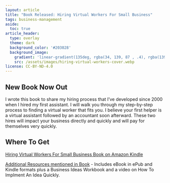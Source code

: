 ```yaml
---
layout: article
title: "Book Released: Hiring Virtual Workers For Small Business"
tags: business-management
aside:
  toc: true
article_header:
  type: overlay
  theme: dark
  background_color: '#203028'
  background_image:
    gradient: 'linear-gradient(135deg, rgba(34, 139, 87 , .4), rgba(139, 34, 139, .4))'
    src: /assets/images/hiring-virtual-workers-cover.webp
license: CC-BY-ND-4.0
---
```

## New Book Now Out

I wrote this book to share my hiring process that I’ve developed since 2000 when I hired my first assistant. I will walk you through my step-by-step process to finding a virtual worker that fits you. I believe your first helper is a virtual assistant followed by an accountant soon afterward. These two hires will impact your business directly and quickly and will pay for themselves very quickly.

## Where To Get

[Hiring Virtual Workers For Small Business Book on Amazon Kindle](https://amzn.to/2FvAxx9)

[Additional Resources mentioned in Book](https://clsherrod.gumroad.com/l/virtualworkers) - Includes eBook in ePub and Kindle formats plus a Business Ideas Workbook and a video on How To Implment An Idea Quickly.
